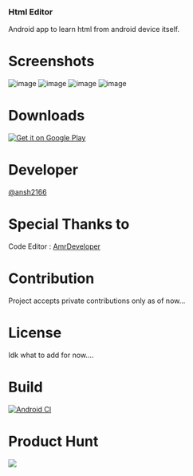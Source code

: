 <h3> Html Editor </h3>

Android app to learn html from android device itself.

# Screenshots

![image](https://user-images.githubusercontent.com/72782632/162732114-a5d38bf3-71cf-459f-8d38-ed132257249f.png)
![image](https://user-images.githubusercontent.com/72782632/162732133-8532efc8-869d-4e58-a419-9d10bbac8e39.png)
![image](https://user-images.githubusercontent.com/72782632/162732162-0c41675f-0b43-4200-8b94-c1e0ae5aa52b.png)
![image](https://user-images.githubusercontent.com/72782632/162732199-5c731af7-ba8a-407e-9911-6842823d3d82.png)

# Downloads

<a href='https://play.google.com/store/apps/details?id=dev.addy.htmleditor&pcampaignid=pcampaignidMKT-Other-global-all-co-prtnr-py-PartBadge-Mar2515-1'><img alt='Get it on Google Play' src='https://play.google.com/intl/en_us/badges/static/images/badges/en_badge_web_generic.png'/></a>

# Developer

<a href="https://github.com/ansh2166">@ansh2166</a>

# Special Thanks to 

Code Editor : <a href="https://github.com/AmrDeveloper">AmrDeveloper</a>

# Contribution

Project accepts private contributions only as of now...

# License

Idk what to add for now....

# Build 

[![Android CI](https://github.com/ansh2166/Html-Editor/actions/workflows/android.yml/badge.svg)](https://github.com/ansh2166/Html-Editor/actions/workflows/android.yml)

# Product Hunt
<img src="https://api.producthunt.com/widgets/embed-image/v1/featured.svg?post_id=334300&theme=dark">
